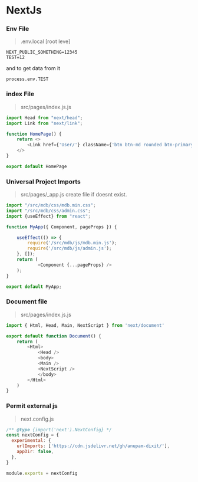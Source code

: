 # NextJs
### Env File
>.env.local [root leve]
```shell
NEXT_PUBLIC_SOMETHING=12345
TEST=12
```
and to get data from it
```
process.env.TEST
```
### index File
>src/pages/index.js.js
```js
import Head from "next/head";
import Link from "next/link";

function HomePage() {
    return <>
        <Link href={'User/'} className={'btn btn-md rounded btn-primary'}>Go</Link>
    </>
}

export default HomePage
```

### Universal Project Imports
>src/pages/_app.js
create file if doesnt exist.
```js
import "/src/mdb/css/mdb.min.css";
import "/src/mdb/css/admin.css";
import {useEffect} from "react";

function MyApp({ Component, pageProps }) {

    useEffect(() => {
        require('/src/mdb/js/mdb.min.js');
        require('/src/mdb/js/admin.js');
    }, []);
    return (
            <Component {...pageProps} />
    );
}

export default MyApp;

```
### Document file
>src/pages/index.js.js
```js
import { Html, Head, Main, NextScript } from 'next/document'

export default function Document() {
    return (
        <Html>
            <Head />
            <body>
            <Main />
            <NextScript />
            </body>
        </Html>
    )
}
```
### Permit external js
>next.config.js
```js
/** @type {import('next').NextConfig} */
const nextConfig = {
  experimental: {
    urlImports: ['https://cdn.jsdelivr.net/gh/anupam-dixit/'],
    appDir: false,
  },
}

module.exports = nextConfig
```
